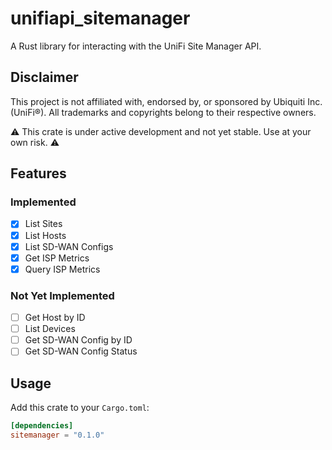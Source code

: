 # unifiapi_sitemanager

A Rust library for interacting with the UniFi Site Manager API.

## Disclaimer

This project is not affiliated with, endorsed by, or sponsored by Ubiquiti Inc. (UniFi®).
All trademarks and copyrights belong to their respective owners.

⚠️ This crate is under active development and not yet stable. Use at your own risk. ⚠️

## Features

### Implemented
- [x] List Sites
- [x] List Hosts
- [x] List SD-WAN Configs
- [x] Get ISP Metrics
- [x] Query ISP Metrics

### Not Yet Implemented
- [ ] Get Host by ID
- [ ] List Devices
- [ ] Get SD-WAN Config by ID
- [ ] Get SD-WAN Config Status

## Usage

Add this crate to your `Cargo.toml`:

```toml
[dependencies]
sitemanager = "0.1.0"
```
